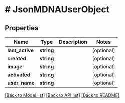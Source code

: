 # # JsonMDNAUserObject

## Properties

Name | Type | Description | Notes
------------ | ------------- | ------------- | -------------
**last_active** | **string** |  | [optional]
**created** | **string** |  | [optional]
**image** | **string** |  | [optional]
**activated** | **string** |  | [optional]
**user_name** | **string** |  | [optional]

[[Back to Model list]](../../README.md#models) [[Back to API list]](../../README.md#endpoints) [[Back to README]](../../README.md)
